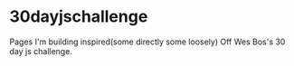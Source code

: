 # 30dayjschallenge
Pages I'm building inspired(some directly some loosely) Off Wes Bos's 30 day js challenge.

